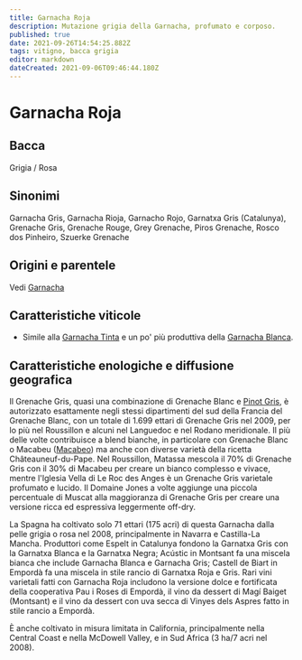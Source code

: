 ```yaml
---
title: Garnacha Roja
description: Mutazione grigia della Garnacha, profumato e corposo.
published: true
date: 2021-09-26T14:54:25.882Z
tags: vitigno, bacca grigia
editor: markdown
dateCreated: 2021-09-06T09:46:44.180Z
---
```


# Garnacha Roja

## Bacca
Grigia / Rosa

## Sinonimi
Garnacha Gris, Garnacha Rioja, Garnacho Rojo, Garnatxa Gris (Catalunya), Grenache Gris, Grenache Rouge, Grey Grenache, Piros Grenache, Rosco dos Pinheiro, Szuerke Grenache


## Origini e parentele
Vedi [Garnacha](/vitigni/Spagna/bacca-nera/garnacha)

## Caratteristiche viticole

- Simile alla [Garnacha Tinta](/vitigni/Spagna/bacca-nera/garnacha-tinta) e un po' più produttiva della [Garnacha Blanca](/vitigni/bacca-blanca/garnacha-blanca).

## Caratteristiche enologiche e diffusione geografica

Il Grenache Gris, quasi una combinazione di Grenache Blanc e [Pinot Gris](/vitigni/bacca-bianca/pinot-gris), è autorizzato esattamente negli stessi dipartimenti del sud della Francia del Grenache Blanc, con un totale di 1.699 ettari di Grenache Gris nel 2009, per lo più nel Roussillon e alcuni nel Languedoc e nel Rodano meridionale. Il più delle volte contribuisce a blend bianche, in particolare con Grenache Blanc o Macabeu ([Macabeo](/vitigni/bacca-bianca/macabeo)) ma anche con diverse varietà della ricetta Châteauneuf-du-Pape. Nel Roussillon, Matassa mescola il 70% di Grenache Gris con il 30% di Macabeu per creare un bianco complesso e vivace, mentre l'Iglesia Vella di Le Roc des Anges è un Grenache Gris varietale profumato e lucido. Il Domaine Jones a volte aggiunge una piccola percentuale di Muscat alla maggioranza di Grenache Gris per creare una versione ricca ed espressiva leggermente off-dry.

La Spagna ha coltivato solo 71 ettari (175 acri) di questa Garnacha dalla pelle grigia o rosa nel 2008, principalmente in Navarra e Castilla-La Mancha. Produttori come Espelt in Catalunya fondono la Garnatxa Gris con la Garnatxa Blanca e la Garnatxa Negra; Acústic in Montsant fa una miscela bianca che include Garnacha Blanca e Garnacha Gris; Castell de Biart in Empordà fa una miscela in stile rancio di Garnatxa Roja e Gris. Rari vini varietali fatti con Garnacha Roja includono la versione dolce e fortificata della cooperativa Pau i Roses di Empordà, il vino da dessert di Magí Baiget (Montsant) e il vino da dessert con uva secca di Vinyes dels Aspres fatto in stile rancio a Empordà.

È anche coltivato in misura limitata in California, principalmente nella Central Coast e nella McDowell Valley, e in Sud Africa (3 ha/7 acri nel 2008).


